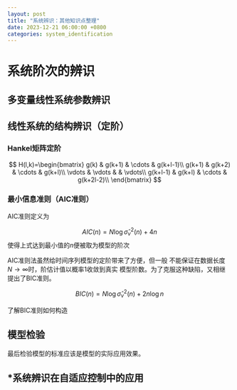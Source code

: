 ```yaml
---
layout: post
title: "系统辨识：其他知识点整理"
date: 2023-12-21 06:00:00 +0800
categories: system_identification
---
```


# 系统阶次的辨识

## 多变量线性系统参数辨识

## 线性系统的结构辨识（定阶）

### Hankel矩阵定阶

$$
H(l,k)=\begin{bmatrix}
g(k) & g(k+1) & \cdots & g(k+l-1)\\
g(k+1) & g(k+2) & \cdots & g(k+l)\\
\vdots & \vdots & & \vdots\\
g(k+l-1) & g(k+l) & \cdots & g(k+2l-2)\\
\end{bmatrix}
$$

### 最小信息准则（AIC准则）

AIC准则定义为

$$
AIC(n)=N\log\hat\sigma^2_v(n)+4n
$$
使得上式达到最小值的$n$便被取为模型的阶次

AIC准则法虽然给时间序列模型的定阶带来了方便，但一般
不能保证在数据长度$N\rightarrow\infty$时，阶估计值以概率1收敛到真实
模型阶数。为了克服这种缺陷，又相继提出了BIC准则。

$$
BIC(n)=N\log\hat\sigma^2_v(n)+2n\log n
$$

了解BIC准则如何构造

## 模型检验

最后检验模型的标准应该是模型的实际应用效果。

## *系统辨识在自适应控制中的应用